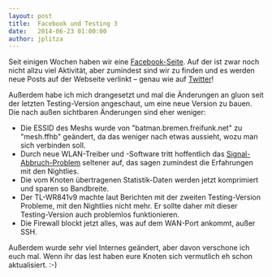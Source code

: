 ```yaml
---
layout: post
title:  Facebook und Testing 3
date:   2014-06-23 01:00:00
author: jplitza
---
```


Seit einigen Wochen haben wir eine [Facebook-Seite]. Auf der ist zwar noch nicht allzu viel Aktivität, aber zumindest sind wir zu finden und es werden neue Posts auf der Webseite verlinkt – genau wie auf [Twitter]!

Außerdem habe ich mich drangesetzt und mal die Änderungen an gluon seit der letzten Testing-Version angeschaut, um eine neue Version zu bauen. Die nach außen sichtbaren Änderungen sind eher weniger:

* Die ESSID des Meshs wurde von "batman.bremen.freifunk.net" zu "mesh.ffhb" geändert, da das weniger nach etwas aussieht, wozu man sich verbinden soll.
* Durch neue WLAN-Treiber und -Software tritt hoffentlich das [Signal-Abbruch-Problem] seltener auf, das sagen zumindest die Erfahrungen mit den Nightlies.
* Die vom Knoten übertragenen Statistik-Daten werden jetzt komprimiert und sparen so Bandbreite.
* Der TL-WR841v9 machte laut Berichten mit der zweiten Testing-Version Probleme, mit den Nightlies nicht mehr. Er sollte daher mit dieser Testing-Version auch problemlos funktionieren.
* Die Firewall blockt jetzt alles, was auf dem WAN-Port ankommt, außer SSH.

Außerdem wurde sehr viel Internes geändert, aber davon verschone ich euch mal. Wenn ihr das lest haben eure Knoten sich vermutlich eh schon aktualisiert. :-)

[Facebook-Seite]: https://www.facebook.com/FreifunkBremen
[Signal-Abbruch-Problem]: https://github.com/freifunk-gluon/gluon/issues/93
[Twitter]: https://twitter.com/FreifunkHB
